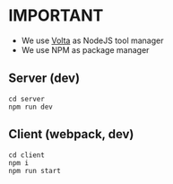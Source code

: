 # IMPORTANT

* We use [Volta](https://volta.sh/) as NodeJS tool manager
* We use NPM as package manager

## Server (dev)
```
cd server
npm run dev
```

## Client (webpack, dev)
```
cd client
npm i
npm run start
```